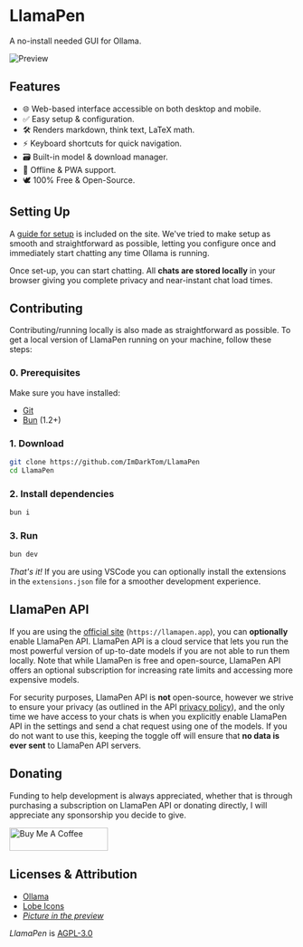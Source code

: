 # LlamaPen

A no-install needed GUI for Ollama.

![Preview](https://github.com/user-attachments/assets/5243a538-db02-4296-9baf-70f99a566b8c)

## Features

- 🌐 Web-based interface accessible on both desktop and mobile.
- ✅ Easy setup & configuration.
- 🛠️ Renders markdown, think text, LaTeX math.
- ⚡ Keyboard shortcuts for quick navigation.
- 🗃️ Built-in model & download manager.
- 🔌 Offline & PWA support.
- 🕊️ 100% Free & Open-Source.

## Setting Up

A [guide for setup](https://llamapen.app/guide) is included on the site. We've tried to make setup as smooth and straightforward as possible, letting you configure once and immediately start chatting any time Ollama is running.

Once set-up, you can start chatting. All **chats are stored locally** in your browser giving you complete privacy and near-instant chat load times.

## Contributing

Contributing/running locally is also made as straightforward as possible. To get a local version of LlamaPen running on your machine, follow these steps:

### 0. Prerequisites

Make sure you have installed:

- [Git](https://git-scm.com/downloads)
- [Bun](https://bun.sh/) (1.2+)

### 1. Download

```bash
git clone https://github.com/ImDarkTom/LlamaPen
cd LlamaPen
```

### 2. Install dependencies

```bash
bun i
```

### 3. Run

```bash
bun dev
```

*That's it!* If you are using VSCode you can optionally install the extensions in the `extensions.json` file for a smoother development experience.

## LlamaPen API

If you are using the [official site](https://llamapen.app/) (`https://llamapen.app`), you can **optionally** enable LlamaPen API. LlamaPen API is a cloud service that lets you run the most powerful version of up-to-date models if you are not able to run them locally. Note that while LlamaPen is free and open-source, LlamaPen API offers an optional subscription for increasing rate limits and accessing more expensive models. 

For security purposes, LlamaPen API is **not** open-source, however we strive to ensure your privacy (as outlined in the API [privacy policy](https://api.llamapen.app/privacy)), and the only time we have access to your chats is when you explicitly enable LlamaPen API in the settings and send a chat request using one of the models. If you do not want to use this, keeping the toggle off will ensure that **no data is ever sent** to LlamaPen API servers.

## Donating

Funding to help development is always appreciated, whether that is through purchasing a subscription on LlamaPen API or donating directly, I will appreciate any sponsorship you decide to give. 

<a href="https://www.buymeacoffee.com/ImDarkTom" target="_blank"><img src="https://cdn.buymeacoffee.com/buttons/default-yellow.png" alt="Buy Me A Coffee" height="41" width="174"></a>

## Licenses & Attribution

- [Ollama](https://github.com/ollama/ollama)
- [Lobe Icons](https://github.com/lobehub/lobe-icons)
- [*Picture in the preview*](https://commons.wikimedia.org/w/index.php?curid=145806133)

*LlamaPen* is [AGPL-3.0](https://github.com/ImDarkTom/LlamaPen?tab=AGPL-3.0-1-ov-file)
